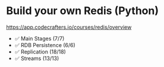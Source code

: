 # Build your own Redis (Python)
https://app.codecrafters.io/courses/redis/overview



- ✅ Main Stages (7/7) 
- ✅ RDB Persistence (6/6)
- ✅ Replication (18/18)
- ✅ Streams (13/13)
